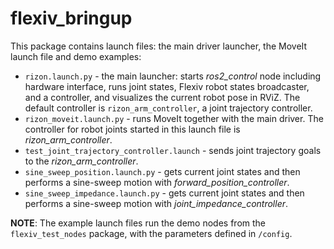# flexiv_bringup

This package contains launch files: the main driver launcher, the MoveIt launch file and demo examples:

- `rizon.launch.py` - the main launcher: starts *ros2_control* node including hardware interface, runs joint states, Flexiv robot states broadcaster, and a controller, and visualizes the current robot pose in RViZ. The default controller is `rizon_arm_controller`, a joint trajectory controller.
- `rizon_moveit.launch.py` - runs MoveIt together with the main driver. The controller for robot joints started in this launch file is *rizon_arm_controller*.
- `test_joint_trajectory_controller.launch` - sends joint trajectory goals to the *rizon_arm_controller*.
- `sine_sweep_position.launch.py` - gets current joint states and then performs a sine-sweep motion with *forward_position_controller*.
- `sine_sweep_impedance.launch.py` - gets current joint states and then performs a sine-sweep motion with *joint_impedance_controller*.

**NOTE**: The example launch files run the demo nodes from the `flexiv_test_nodes` package, with the parameters defined in `/config`.
